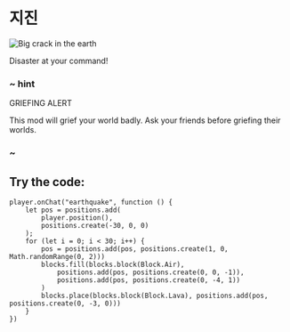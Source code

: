 # 지진

![Big crack in the earth](/static/mods/earthquake.jpg)

Disaster at your command!

### ~ hint

GRIEFING ALERT

This mod will grief your world badly. Ask your friends before griefing their worlds.

### ~

## Try the code:

```blocks
player.onChat("earthquake", function () {
    let pos = positions.add(
        player.position(),
        positions.create(-30, 0, 0)
    );
    for (let i = 0; i < 30; i++) {
        pos = positions.add(pos, positions.create(1, 0, Math.randomRange(0, 2)))
        blocks.fill(blocks.block(Block.Air),
            positions.add(pos, positions.create(0, 0, -1)),
            positions.add(pos, positions.create(0, -4, 1))
        )
        blocks.place(blocks.block(Block.Lava), positions.add(pos, positions.create(0, -3, 0)))
    }
})
```
